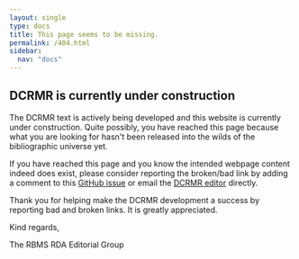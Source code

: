 ```yaml
---
layout: single
type: docs
title: This page seems to be missing.
permalink: /404.html
sidebar:
  nav: "docs"
---
```


## DCRMR is currently under construction

The DCRMR text is actively being developed and this website is currently under construction.  Quite possibly, you have reached this page because what you are looking for hasn't been released into the wilds of the bibliographic universe yet.

If you have reached this page and you know the intended webpage content indeed does exist, please consider reporting the broken/bad link by adding a comment to this [GitHub issue](https://github.com/rbms-bsc/DCRMR/issues/26) or email the [DCRMR editor](mailto:dcrm.rda@gmail.com) directly.

Thank you for helping make the DCRMR development a success by reporting bad and broken links.  It is greatly appreciated.

Kind regards,

The RBMS RDA Editorial Group
